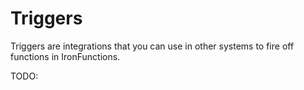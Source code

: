 # Triggers

Triggers are integrations that you can use in other systems to fire off functions in IronFunctions. 

TODO: 